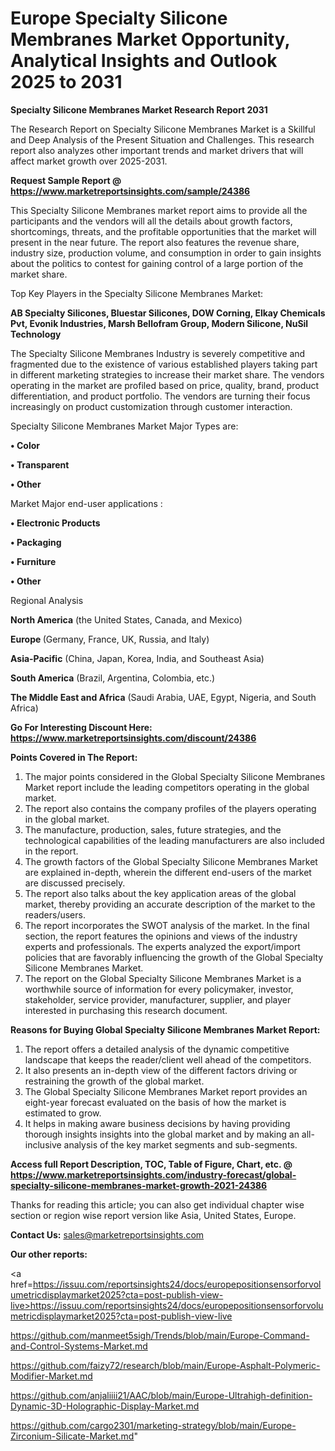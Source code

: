 # Europe Specialty Silicone Membranes Market Opportunity, Analytical Insights and Outlook 2025 to 2031

<strong>Specialty Silicone Membranes Market Research Report 2031</strong>

The Research Report on Specialty Silicone Membranes Market is a Skillful and Deep Analysis of the Present Situation and Challenges. This research report also analyzes other important trends and market drivers that will affect market growth over 2025-2031.

<strong>Request Sample Report @ <a href=https://www.marketreportsinsights.com/sample/24386>https://www.marketreportsinsights.com/sample/24386</a></strong>

This Specialty Silicone Membranes market report aims to provide all the participants and the vendors will all the details about growth factors, shortcomings, threats, and the profitable opportunities that the market will present in the near future. The report also features the revenue share, industry size, production volume, and consumption in order to gain insights about the politics to contest for gaining control of a large portion of the market share.

Top Key Players in the Specialty Silicone Membranes Market:

<strong>AB Specialty Silicones, Bluestar Silicones, DOW Corning, Elkay Chemicals Pvt, Evonik Industries, Marsh Bellofram Group, Modern Silicone, NuSil Technology</strong>

The Specialty Silicone Membranes Industry is severely competitive and fragmented due to the existence of various established players taking part in different marketing strategies to increase their market share. The vendors operating in the market are profiled based on price, quality, brand, product differentiation, and product portfolio. The vendors are turning their focus increasingly on product customization through customer interaction.

Specialty Silicone Membranes Market Major Types are:

<strong>• Color

• Transparent

• Other</strong>

Market Major end-user applications :

<strong>• Electronic Products

• Packaging

• Furniture

• Other</strong>

Regional Analysis

</u><strong><b>North America</b></strong> (the United States, Canada, and Mexico)

<strong><b>Europe </b></strong>(Germany, France, UK, Russia, and Italy)

<strong><b>Asia-Pacific</b></strong> (China, Japan, Korea, India, and Southeast Asia)

<strong><b>South America</b></strong> (Brazil, Argentina, Colombia, etc.)

<strong><b>The Middle East and Africa</b></strong> (Saudi Arabia, UAE, Egypt, Nigeria, and South Africa)

<strong>Go For Interesting Discount Here: <a href=https://www.marketreportsinsights.com/discount/24386>https://www.marketreportsinsights.com/discount/24386</a></strong>

<strong>Points Covered in The Report:</strong>
<ol>
  <li>The major points considered in the Global Specialty Silicone Membranes Market report include the leading competitors operating in the global market.</li>
  <li>The report also contains the company profiles of the players operating in the global market.</li>
  <li>The manufacture, production, sales, future strategies, and the technological capabilities of the leading manufacturers are also included in the report.</li>
  <li>The growth factors of the Global Specialty Silicone Membranes Market are explained in-depth, wherein the different end-users of the market are discussed precisely.</li>
  <li>The report also talks about the key application areas of the global market, thereby providing an accurate description of the market to the readers/users.</li>
  <li>The report incorporates the SWOT analysis of the market. In the final section, the report features the opinions and views of the industry experts and professionals. The experts analyzed the export/import policies that are favorably influencing the growth of the Global Specialty Silicone Membranes Market.</li>
  <li>The report on the Global Specialty Silicone Membranes Market is a worthwhile source of information for every policymaker, investor, stakeholder, service provider, manufacturer, supplier, and player interested in purchasing this research document.</li>
</ol>
<strong>Reasons for Buying Global Specialty Silicone Membranes Market Report:</strong>

<ol>
  <li>The report offers a detailed analysis of the dynamic competitive landscape that keeps the reader/client well ahead of the competitors.</li>
  <li>It also presents an in-depth view of the different factors driving or restraining the growth of the global market.</li>
  <li>The Global Specialty Silicone Membranes Market report provides an eight-year forecast evaluated on the basis of how the market is estimated to grow.</li>
  <li>It helps in making aware business decisions by having providing thorough insights insights into the global market and by making an all-inclusive analysis of the key market segments and sub-segments.</li>
</ol>
<strong>Access full Report Description, TOC, Table of Figure, Chart, etc. @ <a href=https://www.marketreportsinsights.com/industry-forecast/global-specialty-silicone-membranes-market-growth-2021-24386>https://www.marketreportsinsights.com/industry-forecast/global-specialty-silicone-membranes-market-growth-2021-24386</a></strong>


Thanks for reading this article; you can also get individual chapter wise section or region wise report version like Asia, United States, Europe.

<strong>Contact Us:</strong>
sales@marketreportsinsights.com

<strong>Our other reports:</strong>

<a href=https://issuu.com/reportsinsights24/docs/europepositionsensorforvolumetricdisplaymarket2025?cta=post-publish-view-live>https://issuu.com/reportsinsights24/docs/europepositionsensorforvolumetricdisplaymarket2025?cta=post-publish-view-live</a>

<a href=https://github.com/manmeet5sigh/Trends/blob/main/Europe-Command-and-Control-Systems-Market.md>https://github.com/manmeet5sigh/Trends/blob/main/Europe-Command-and-Control-Systems-Market.md</a>

<a href=https://github.com/faizy72/research/blob/main/Europe-Asphalt-Polymeric-Modifier-Market.md>https://github.com/faizy72/research/blob/main/Europe-Asphalt-Polymeric-Modifier-Market.md</a>

<a href=https://github.com/anjaliiii21/AAC/blob/main/Europe-Ultrahigh-definition-Dynamic-3D-Holographic-Display-Market.md>https://github.com/anjaliiii21/AAC/blob/main/Europe-Ultrahigh-definition-Dynamic-3D-Holographic-Display-Market.md</a>

<a href=https://github.com/cargo2301/marketing-strategy/blob/main/Europe-Zirconium-Silicate-Market.md>https://github.com/cargo2301/marketing-strategy/blob/main/Europe-Zirconium-Silicate-Market.md</a>"
